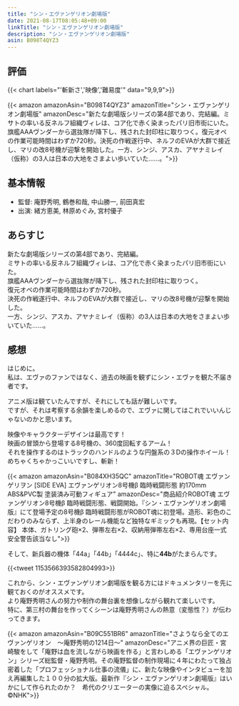 ```yaml
---
title: "シン・エヴァンゲリオン劇場版"
date: 2021-08-17T08:05:48+09:00
linkTitle: "シン・エヴァンゲリオン劇場版"
description: "シン・エヴァンゲリオン劇場版"
asin: B098T4QYZ3
---
```


## 評価
{{< chart labels="'斬新さ','映像','難易度'" data="9,9,9">}}

{{< amazon amazonAsin="B098T4QYZ3" amazonTitle="シン・エヴァンゲリオン劇場版" amazonDesc="新たな劇場版シリーズの第4部であり、完結編。ミサトの率いる反ネルフ組織ヴィレは、コア化で赤く染まったパリ旧市街にいた。旗艦AAAヴンダーから選抜隊が降下し、残された封印柱に取りつく。復元オペの作業可能時間はわずか720秒。決死の作戦遂行中、ネルフのEVAが大群で接近し、マリの改8号機が迎撃を開始した。一方、シンジ、アスカ、アヤナミレイ（仮称）の3人は日本の大地をさまよい歩いていた……。">}}

## 基本情報
- 監督: 庵野秀明, 鶴巻和哉, 中山勝一, 前田真宏
- 出演: 緒方恵美, 林原めぐみ, 宮村優子

## あらすじ
新たな劇場版シリーズの第4部であり、完結編。  
ミサトの率いる反ネルフ組織ヴィレは、コア化で赤く染まったパリ旧市街にいた。  
旗艦AAAヴンダーから選抜隊が降下し、残された封印柱に取りつく。  
復元オペの作業可能時間はわずか720秒。  
決死の作戦遂行中、ネルフのEVAが大群で接近し、マリの改8号機が迎撃を開始した。  
一方、シンジ、アスカ、アヤナミレイ（仮称）の3人は日本の大地をさまよい歩いていた……。

## 感想
はじめに。  
私は、エヴァのファンではなく、過去の映画を観ずにシン・エヴァを観た不届き者です。  

アニメ版は観ていたんですが、それにしても話が難しいです。  
ですが、それは考察する余韻を楽しめるので、エヴァに関してはこれでいいんじゃないのかと思います。  

映像やキャラクターデザインは最高です！  
映画の冒頭から登場する8号機の、360度回転するアーム！  
それを操作するのはトラックのハンドルのような円盤系の３Dの操作ホイール！  
めちゃくちゃかっこいいですし、斬新！  

{{< amazon amazonAsin="B084XH35QC" amazonTitle="ROBOT魂 エヴァンゲリヲン [SIDE EVA] エヴァンゲリオン8号機β 臨時戦闘形態 約170mm ABS&PVC製 塗装済み可動フィギュア" amazonDesc="商品紹介ROBOT魂 エヴァンゲリオン8号機β 臨時戦闘形態、戦闘開始。『シン・エヴァンゲリオン劇場版』にて登場予定の8号機β 臨時戦闘形態がROBOT魂に初登場。造形、彩色のこだわりのみならず、上半身のレール機能など独特なギミックも再現。【セット内容】 本体、ガトリング砲×2、弾帯左右×2、収納用弾帯左右×2、専用台座一式安全警告該当なし">}}

そして、新兵器の機体「44a」「44b」「4444c」、特に**44b**がたまらんです。  

{{<tweet 1153566393582804993>}}

これから、シン・エヴァンゲリオン劇場版を観る方にはドキュメンタリーを先に観ておくのがオススメです。  
より庵野秀明さんの努力や制作の舞台裏を想像しながら観れて楽しいです。  
特に、第三村の舞台を作ってくシーンは庵野秀明さんの熱意（変態性？）が伝わってきます。  

{{< amazon amazonAsin="B09C551BR6" amazonTitle="さようなら全てのエヴァンゲリオン　～庵野秀明の1214日～" amazonDesc="アニメ界の巨匠・宮崎駿をして「庵野は血を流しながら映画を作る」と言わしめる「エヴァンゲリオン」シリーズ総監督・庵野秀明。その庵野監督の制作現場に４年にわたって独占密着した「プロフェッショナル仕事の流儀」に、新たな映像やインタビューを加え再編集した１００分の拡大版。最新作『シン・エヴァンゲリオン劇場版』はいかにして作られたのか？　希代のクリエーターの実像に迫るスペシャル。©NHK">}}